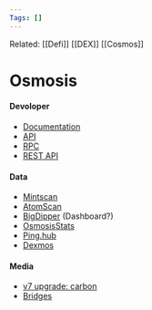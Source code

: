 ```yaml
---
Tags: []
---
```

Related: [[Defi]] [[DEX]] [[Cosmos]] 
# Osmosis

#### Devoloper
- [Documentation](https://docs.osmosis.zone/)
- [API](https://lcd-osmosis.blockapsis.com/swagger/)
- [RPC](https://rpc-osmosis.blockapsis.com/)
- [REST API](https://api-osmosis.imperator.co/swagger/)

#### Data
- [Mintscan](https://www.mintscan.io/osmosis)
- [AtomScan](https://atomscan.com/osmosis)
- [BigDipper](https://osmosis.bigdipper.live/) (Dashboard?)
- [OsmosisStats](https://info.osmosis.zone/)
- [Ping.hub](https://ping.pub/osmosis)
- [Dexmos](https://www.dexmos.app/)


#### Media
- [v7 upgrade: carbon](https://medium.com/osmosis-community-updates/osmosis-v7-0-0-carbon-upgrade-85611a0b2c34)
- [Bridges](https://www.youtube.com/watch?v=ooi5U0wVnAo)